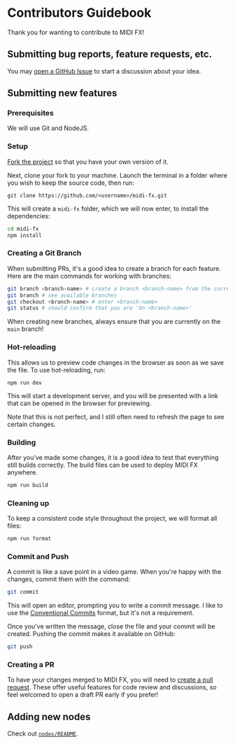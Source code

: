 # Contributors Guidebook

Thank you for wanting to contribute to MIDI FX! 

## Submitting bug reports, feature requests, etc.

You may [open a GitHub Issue](https://github.com/danferns/midi-fx/issues) to start a discussion about your idea.

## Submitting new features

### Prerequisites

We will use Git and NodeJS.

### Setup 

[Fork the project](https://github.com/danferns/midi-fx/fork) so that you have your own version of it.

Next, clone your fork to your machine. Launch the terminal in a folder where you wish to keep the source code, then run:

```shell
git clone https://github.com/<username>/midi-fx.git
```

This will create a `midi-fx` folder, which we will now enter, to install the dependencies:

```sh
cd midi-fx
npm install
```

### Creating a Git Branch

When submitting PRs, it's a good idea to create a branch for each feature. Here are the main commands for working with branches:

```sh
git branch <branch-name> # create a branch <branch-name> from the current point
git branch # see available branches
git checkout <branch-name> # enter <branch-name>
git status # should confirm that you are 'On <branch-name>'
```

When creating new branches, always ensure that you are currently on the `main` branch!

### Hot-reloading

This allows us to preview code changes in the browser as soon as we save the file. To use hot-reloading, run:

```
npm run dev
```

This will start a development server, and you will be presented with a link that can be opened in the browser for previewing.

Note that this is not perfect, and I still often need to refresh the page to see certain changes.

### Building

After you've made some changes, it is a good idea to test that everything still builds correctly. The build files can be used to deploy MIDI FX anywhere.

```sh
npm run build
```

### Cleaning up

To keep a consistent code style throughout the project, we will format all files:

```sh
npm run format
```

### Commit and Push

A commit is like a save point in a video game. When you're happy with the changes, commit them with the command:

```sh
git commit
```

This will open an editor, prompting you to write a commit message. I like to use the [Conventional Commits](https://www.conventionalcommits.org/en/v1.0.0) format, but it's not a requirement.

Once you've written the message, close the file and your commit will be created. Pushing the commit makes it available on GitHub:

```sh
git push
```

### Creating a PR

To have your changes merged to MIDI FX, you will need to [create a pull request](https://docs.github.com/en/pull-requests/collaborating-with-pull-requests/proposing-changes-to-your-work-with-pull-requests/creating-a-pull-request#creating-the-pull-request). These offer useful features for code review and discussions, so feel welcomed to open a draft PR early if you prefer!
## Adding new nodes

Check out [`nodes/README`](./src/svelte/nodes/README.md).

